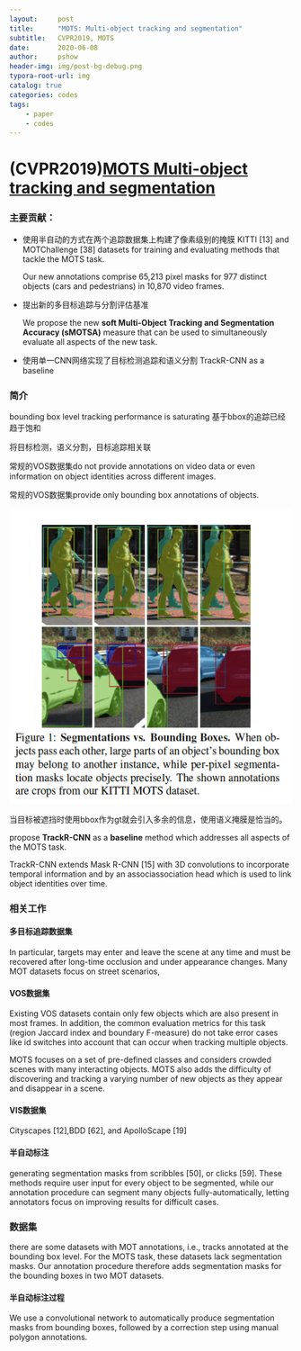 ```yaml
---
layout:     post
title:      "MOTS: Multi-object tracking and segmentation"
subtitle:   CVPR2019, MOTS
date:       2020-06-08
author:     pshow
header-img: img/post-bg-debug.png
typora-root-url: img
catalog: true
categories: codes
tags:
    - paper
    - codes
---
```

# (CVPR2019)[MOTS Multi-object tracking and segmentation](http://openaccess.thecvf.com/content_CVPR_2019/html/Voigtlaender_MOTS_Multi-Object_Tracking_and_Segmentation_CVPR_2019_paper.html)

### 主要贡献：

- 使用半自动的方式在两个追踪数据集上构建了像素级别的掩膜 KITTI [13] and MOTChallenge [38] datasets for training and evaluating methods that tackle the MOTS task.

  Our new annotations comprise 65,213 pixel masks for 977 distinct objects (cars and pedestrians) in 10,870 video frames.

- 提出新的多目标追踪与分割评估基准

  We propose the new **soft Multi-Object Tracking and Segmentation Accuracy (sMOTSA)** measure that can be used to simultaneously evaluate all aspects of the new task.

- 使用单一CNN网络实现了目标检测追踪和语义分割 TrackR-CNN as a baseline

### 简介

bounding box level tracking performance is saturating 基于bbox的追踪已经趋于饱和

将目标检测，语义分割，目标追踪相关联

常规的VOS数据集do not provide annotations on video data or even information on object identities across different images.

常规的VOS数据集provide only bounding box annotations of objects.

![image-20200611145912394](/img/MOTSMulti-objecttrackingandsegmentation/image-20200611145912394.png)

当目标被遮挡时使用bbox作为gt就会引入多余的信息，使用语义掩膜是恰当的。

propose **TrackR-CNN** as a **baseline** method which addresses all aspects of the MOTS task.

TrackR-CNN extends Mask R-CNN [15] with 3D convolutions to incorporate temporal information and by an associassociation head which is used to link object identities over time.

### 相关工作

#### 多目标追踪数据集

In particular, targets may enter and leave the scene at any time and must be recovered after long-time occlusion and under appearance changes. Many MOT datasets focus on street scenarios,

#### VOS数据集

Existing VOS datasets contain only few objects which are also present in most frames. In addition, the common evaluation metrics for this task (region Jaccard index and boundary F-measure) do not take error cases like id switches into account that can occur when tracking multiple objects.

MOTS focuses on a set of pre-defined classes and considers crowded scenes with many interacting objects. MOTS also adds the difficulty of discovering and tracking a varying number of new objects as they appear and disappear in a scene.

#### VIS数据集

Cityscapes [12],BDD [62], and ApolloScape [19]

#### 半自动标注

generating segmentation masks from scribbles [50], or clicks [59]. These methods require user input for every object to be segmented, while our annotation procedure can segment many objects fully-automatically, letting annotators focus on improving results for difficult cases.

### 数据集

there are some datasets with MOT annotations, i.e., tracks annotated at the bounding box level. For the MOTS task, these datasets lack segmentation masks. Our annotation procedure therefore adds segmentation masks for the bounding boxes in two MOT datasets.

#### 半自动标注过程

We use a convolutional network to automatically produce segmentation masks from bounding boxes, followed by a correction step using manual polygon annotations.